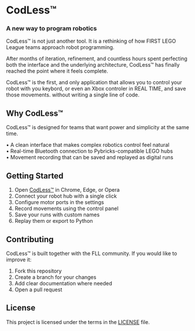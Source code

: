 # CodLess™

### A new way to program robotics

CodLess™ is not just another tool. It is a rethinking of how FIRST LEGO League teams approach robot programming.  

After months of iteration, refinement, and countless hours spent perfecting both the interface and the underlying architecture, CodLess™ has finally reached the point where it feels complete.  

CodLess™ is the first, and only application that allows you to control your robot with you keybord, or even an Xbox controler in REAL TIME, and save those movements. without writing a single line of code.

## Why CodLess™

CodLess™ is designed for teams that want power and simplicity at the same time.  

• A clean interface that makes complex robotics control feel natural  
• Real-time Bluetooth connection to Pybricks-compatible LEGO hubs  
• Movement recording that can be saved and replayed as digital runs  

## Getting Started

1. Open [CodLess™](https://rani367.github.io/CodLess/) in Chrome, Edge, or Opera  
2. Connect your robot hub with a single click  
3. Configure motor ports in the settings  
4. Record movements using the control panel  
5. Save your runs with custom names  
6. Replay them or export to Python  

## Contributing

CodLess™ is built together with the FLL community. If you would like to improve it:  

1. Fork this repository  
2. Create a branch for your changes  
3. Add clear documentation where needed  
4. Open a pull request  

## License

This project is licensed under the terms in the [LICENSE](LICENSE) file.  
